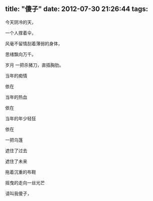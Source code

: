 title: "傻子"
date: 2012-07-30 21:26:44
tags:
---

今天阴冷的天，

一个人撑着伞，

风毫不留情刮着薄弱的身体，

思绪飘向万千。

岁月   一把杀猪刀，直插胸肋。

当年的痴情

依在

当年的热血

依在

当年的年少轻狂

依在

一把乌篷

遮住了过去

遮住了未来

拖着沉重的布鞋

摇曳的走向一丝光芒

请叫我傻子，